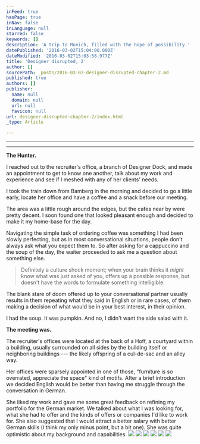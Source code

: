 ```yaml
---
inFeed: true
hasPage: true
inNav: false
inLanguage: null
starred: false
keywords: []
description: 'A trip to Munich, filled with the hope of possibility.'
datePublished: '2016-03-02T15:04:00.000Z'
dateModified: '2016-03-02T15:03:58.977Z'
title: 'Designer disrupted, 2'
author: []
sourcePath: _posts/2016-03-02-designer-disrupted-chapter-2.md
published: true
authors: []
publisher:
  name: null
  domain: null
  url: null
  favicon: null
url: designer-disrupted-chapter-2/index.html
_type: Article

---
```

****

****

**The Hunter.**

I reached out to the recruiter's office, a branch of Designer Dock, and made an appointment to get to know one another, talk about my work and experience and see if I meshed with any of her clients' needs. 

I took the train down from Bamberg in the morning and decided to go a little early, locate her office and have a coffee and a snack before our meeting. 

The area was a little rough around the edges, but the cafes near by were pretty decent. I soon found one that looked pleasant enough and decided to make it my home-base for the day. 

Navigating the simple task of ordering coffee was something I had been slowly perfecting, but as in most conversational situations, people don't always ask what you expect them to. So after asking for a cappuccino and the soup of the day, the waiter proceeded to ask me a question about something else. 
> 
> Definitely a culture shock moment; when your brain thinks it _might_ know what was just asked of you, offers up a possible response, but doesn't have the words to formulate something intelligible. 

The blank stare of doom offered up to your conversational partner usually results in them repeating what they said in English or in rare cases, of them making a decision of what would be in your best interest, in their opinion.

I had the soup. It was pumpkin. And no, I didn't want the side salad with it.

**The meeting was.**

The recruiter's offices were located at the back of a Hoff, a courtyard within a building, usually surrounded on all sides by the building itself or neighboring buildings --- the likely offspring of a cul-de-sac and an alley way.

Her offices were sparsely appointed in one of those, "furniture is so overrated, appreciate the space" kind of motifs. After a brief introduction we decided English would be better than having me struggle through the conversation in German. 

She liked my work and gave me some great feedback on refining my portfolio for the German market. We talked about what I was looking for, what she had to offer and the kinds of offers or companies I'd like to work for. She also suggested that I would attract a better salary with better German skills (I think my only minus point, but a bit one). She was quite optimistic about my background and capabilities.
![](https://the-grid-user-content.s3-us-west-2.amazonaws.com/779d0a6c-dbdc-448b-9244-00e517cc66cf.jpg)
![](https://the-grid-user-content.s3-us-west-2.amazonaws.com/1920d749-cde2-4536-9adf-d8dfe1ed0da9.jpg)
![](https://the-grid-user-content.s3-us-west-2.amazonaws.com/d53ae33e-9130-404c-b501-f66e5e6865b7.jpg)
![](https://the-grid-user-content.s3-us-west-2.amazonaws.com/e4ac728c-c26a-4aea-9186-b588620bfeef.jpg)
![](https://the-grid-user-content.s3-us-west-2.amazonaws.com/9c19e21e-cdfc-4674-806f-c561b4f9dfd2.jpg)
![](https://the-grid-user-content.s3-us-west-2.amazonaws.com/b5325728-7f61-4808-bf67-6aa05cebf3bb.jpg)